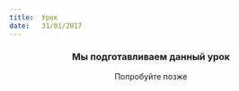 ```yaml
---
title:  Урок
date:   31/01/2017
---
```


### <center>Мы подготавливаем данный урок</center>
<center>Попробуйте позже</center>